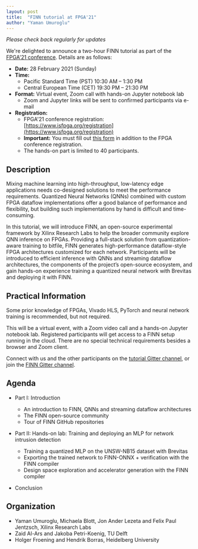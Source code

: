 ```yaml
---
layout: post
title:  "FINN tutorial at FPGA'21"
author: "Yaman Umuroglu"
---
```


*Please check back regularly for updates*

We're delighted to announce a two-hour FINN tutorial as part of the [FPGA'21 conference](https://www.isfpga.org).
Details are as follows:

* **Date:** 28 February 2021 (Sunday)
* **Time:**
    * Pacific Standard Time (PST) 10:30 AM – 1:30 PM
    * Central European Time (CET) 19:30 PM – 21:30 PM
* **Format:** Virtual event, Zoom call with hands-on Jupyter notebook lab
    * Zoom and Jupyter links will be sent to confirmed participants via e-mail
* **Registration:**
    * FPGA'21 conference registration: [https://www.isfpga.org/registration](https://www.isfpga.org/registration)
    * **Important:** You must fill out [this form](https://forms.gle/Cm9LwoeSjeoetYqX7) in addition to the FPGA conference registration.
    * The hands-on part is limited to 40 participants.

## Description

Mixing machine learning into high-throughput, low-latency edge applications needs co-designed solutions to meet the performance requirements. Quantized Neural Networks (QNNs) combined with custom FPGA dataflow implementations offer a good balance of performance and flexibility, but building such implementations by hand is difficult and time-consuming.

In this tutorial, we will introduce FINN, an open-source experimental framework by Xilinx Research Labs to help the broader community explore QNN inference on FPGAs. Providing a full-stack solution from quantization-aware training to bitfile, FINN generates high-performance dataflow-style FPGA architectures customized for each network. Participants will be introduced to efficient inference with QNNs and streaming dataflow architectures, the components of the project’s open-source ecosystem, and gain hands-on experience training a quantized neural network with Brevitas and deploying it with FINN.

## Practical Information

Some prior knowledge of FPGAs, Vivado HLS, PyTorch and neural network training is recommended, but not required.

This will be a virtual event, with a Zoom video call and a hands-on Jupyter notebook lab.
Registered participants will get access to a FINN setup running in the cloud.
There are no special technical requirements besides a browser and Zoom client.

Connect with us and the other participants on the [tutorial Gitter channel](https://gitter.im/xilinx-finn/tutorial-fpga21),
or join the [FINN Gitter channel](https://gitter.im/xilinx-finn/community).

## Agenda

* Part I: Introduction
    * An introduction to FINN, QNNs and streaming dataflow architectures
    * The FINN open-source community
    * Tour of FINN GitHub repositories

* Part II: Hands-on lab: Training and deploying an MLP for network intrusion detection
    * Training a quantized MLP on the UNSW-NB15 dataset with Brevitas
    * Exporting the trained network to FINN-ONNX + verification with the FINN compiler
    * Design space exploration and accelerator generation with the FINN compiler

* Conclusion

## Organization

* Yaman Umuroglu, Michaela Blott, Jon Ander Lezeta and Felix Paul Jentzsch, Xilinx Research Labs
* Zaid Al-Ars and Jakoba Petri-Koenig, TU Delft
* Holger Froening and Hendrik Borras, Heidelberg University
